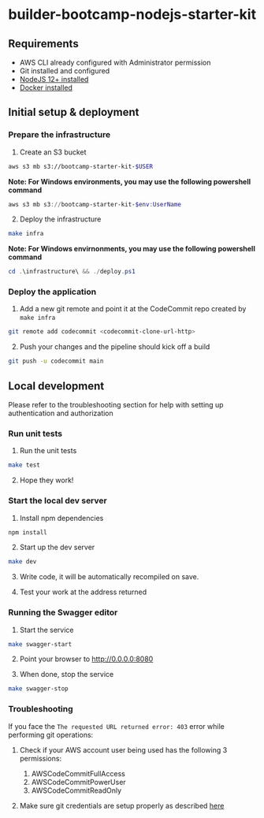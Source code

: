 # builder-bootcamp-nodejs-starter-kit

## Requirements

* AWS CLI already configured with Administrator permission
* Git installed and configured
* [NodeJS 12+ installed](https://nodejs.org/en/download/)
* [Docker installed](https://www.docker.com/community-edition)

## Initial setup & deployment

### Prepare the infrastructure

1. Create an S3 bucket

```bash
aws s3 mb s3://bootcamp-starter-kit-$USER
```

**Note: For Windows environments, you may use the following powershell command**

```powershell
aws s3 mb s3://bootcamp-starter-kit-$env:UserName
```

2. Deploy the infrastructure

```bash
make infra
```

**Note: For Windows envirnonments, you may use the following powershell command**

```powershell
cd .\infrastructure\ && ./deploy.ps1
```

### Deploy the application

1. Add a new git remote and point it at the CodeCommit repo created by `make infra`

```bash
git remote add codecommit <codecommit-clone-url-http>
```

2. Push your changes and the pipeline should kick off a build

```bash
git push -u codecommit main
```

## Local development

Please refer to the troubleshooting section for help with setting up authentication and authorization

### Run unit tests

1. Run the unit tests

```bash
make test
```

2. Hope they work!

### Start the local dev server

1. Install npm dependencies

```bash
npm install
```

2. Start up the dev server

```bash
make dev
```

3. Write code, it will be automatically recompiled on save.

4. Test your work at the address returned

### Running the Swagger editor

1. Start the service

```bash
make swagger-start
```

2. Point your browser to <http://0.0.0.0:8080>

3. When done, stop the service

```bash
make swagger-stop
```

### Troubleshooting

If you face the `The requested URL returned error: 403` error while performing git operations:

1. Check if your AWS account user being used has the following 3 permissions:
    1. AWSCodeCommitFullAccess
    2. AWSCodeCommitPowerUser
    3. AWSCodeCommitReadOnly

2. Make sure git credentials are setup properly as described [here](https://docs.aws.amazon.com/codecommit/latest/userguide/setting-up-gc.html)
